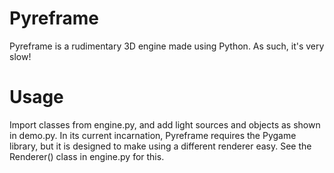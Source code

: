 # Pyreframe

Pyreframe is a rudimentary 3D engine made using Python. As such, it's very slow!

# Usage

Import classes from engine.py, and add light sources and objects as shown in demo.py. In its current incarnation, Pyreframe requires the Pygame library, but it is designed to make using a different renderer easy. See the Renderer() class in engine.py for this. 
